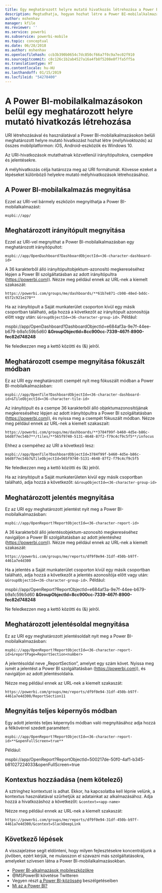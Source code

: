 ```yaml
---
title: Egy meghatározott helyre mutató hivatkozás létrehozása a Power BI-mobilalkalmazásokban
description: Megtudhatja, hogyan hozhat létre a Power BI-mobilalkalmazásban meghatározott irányítópultra, csempére vagy jelentésre mutató mélyhivatkozást URI használatával.
author: mshenhav
manager: kfile
ms.reviewer: ''
ms.service: powerbi
ms.subservice: powerbi-mobile
ms.topic: conceptual
ms.date: 06/28/2018
ms.author: mshenhav
ms.openlocfilehash: ccb3b390b0654c7dc850cf66a7f0c9a7ec02f910
ms.sourcegitcommit: c8c126c1b2ab4527a16a4fb8f5208e0f7fa5ff5a
ms.translationtype: HT
ms.contentlocale: hu-HU
ms.lasthandoff: 01/15/2019
ms.locfileid: "54278400"
---
```

# <a name="create-a-link-to-a-specific-location-in-the-power-bi-mobile-apps"></a>A Power BI-mobilalkalmazásokon belül egy meghatározott helyre mutató hivatkozás létrehozása
URI létrehozásával és használatával a Power BI-mobilalkalmazásokon belüli meghatározott helyre mutató hivatkozást hozhat létre (*mélyhivaktozás*) az összes mobilplatformon: iOS, Android-eszközök és Windows 10.

Az URI-hivatkozások mutathatnak közvetlenül irányítópultokra, csempékre és jelentésekre.

A mélyhivatkozás célja határozza meg az URI formátumát. Kövesse ezeket a lépéseket különböző helyekre mutató mélyhivatkozások létrehozásához. 

## <a name="open-the-power-bi-mobile-app"></a>A Power BI-mobilalkalmazás megnyitása
Ezzel az URI-vel bármely eszközön megnyithatja a Power BI-mobilalkalmazást:

    mspbi://app/


## <a name="open-to-a-specific-dashboard"></a>Meghatározott irányítópult megnyitása
Ezzel az URI-vel megnyithat a Power BI-mobilalkalmazásban egy meghatározott irányítópultot:

    mspbi://app/OpenDashboard?DashboardObjectId=<36-character-dashboard-id>

A 36 karakterből álló irányítópultobjektum-azonosító megkereséséhez lépjen a Power BI szolgáltatásban az adott irányítópultra (https://powerbi.com)). Nézze meg például ennek az URL-nek a kiemelt szakaszát:

`https://powerbi.com/groups/me/dashboards/**61b7e871-cb98-48ed-bddc-6572c921e270**`

Ha az irányítópult a Saját munkaterület csoporton kívül egy másik csoportban található, adja hozzá a következőt az irányítópult azonosítója előtt vagy után: `&GroupObjectId=<36-character-group-id>`. Például: 

mspbi://app/OpenDashboard?DashboardObjectId=e684af3a-9e7f-44ee-b679-b9a1c59b5d60 **&GroupObjectId=8cc900cc-7339-467f-8900-fec82d748248**

Ne feledkezzen meg a kettő közötti és (&) jelről.

## <a name="open-to-a-specific-tile-in-focus"></a>Meghatározott csempe megnyitása fókuszált módban
Ez az URI egy meghatározott csempét nyit meg fókuszált módban a Power BI-mobilalkalmazásban:

    mspbi://app/OpenTile?DashboardObjectId=<36-character-dashboard-id>&TileObjectId=<36-character-tile-id>

Az irányítópult és a csempe 36 karakterből álló objektumazonosítójának megkereséséhez lépjen az adott irányítópultra a Power BI szolgáltatásban (https://powerbi.com)), és nyissa meg a csempét fókuszált módban. Nézze meg például ennek az URL-nek a kiemelt szakaszait:

`https://powerbi.com/groups/me/dashboards/**3784f99f-b460-4d5e-b86c-b6d8f7ec54b7**/tiles/**565f9740-5131-4648-87f2-f79c4cf9c5f5**/infocus`

Ehhez a csempéhez az URI a következő lesz:

    mspbi://app/OpenTile?DashboardObjectId=3784f99f-b460-4d5e-b86c-b6d8f7ec54b7&TileObjectId=565f9740-5131-4648-87f2-f79c4cf9c5f5

Ne feledkezzen meg a kettő közötti és (&) jelről.

Ha az irányítópult a Saját munkaterületen kívül egy másik csoportban található, adja hozzá a következőt: `&GroupObjectId=<36-character-group-id>`

## <a name="open-to-a-specific-report"></a>Meghatározott jelentés megnyitása
Ez az URI egy meghatározott jelentést nyit meg a Power BI-mobilalkalmazásban:

    mspbi://app/OpenReport?ReportObjectId=<36-character-report-id>

A 36 karakterből álló jelentésobjektum-azonosító megkereséséhez navigáljon a Power BI szolgáltatásban az adott jelentéshez (https://powerbi.com)). Nézze meg például ennek az URL-nek a kiemelt szakaszát:

`https://powerbi.com/groups/me/reports/df9f0e94-31df-450b-b97f-4461a7e4d300`

Ha a jelentés a Saját munkaterület csoporton kívül egy másik csoportban található, adja hozzá a következőt a jelentés azonosítója előtt vagy után: `&GroupObjectId=<36-character-group-id>`. Például: 

mspbi://app/OpenReport?ReportObjectId=e684af3a-9e7f-44ee-b679-b9a1c59b5d60 **&GroupObjectId=8cc900cc-7339-467f-8900-fec82d748248**

Ne feledkezzen meg a kettő közötti és (&) jelről.

## <a name="open-to-a-specific-report-page"></a>Meghatározott jelentésoldal megnyitása
Ez az URI egy meghatározott jelentésoldalt nyit meg a Power BI-mobilalkalmazásban:

    mspbi://app/OpenReport?ReportObjectId=<36-character-report-id>&reportPage=ReportSection<number>

A jelentésoldal neve „ReportSection”, amelyet egy szám követ. Nyissa meg ismét a jelentést a Power BI szolgáltatásban (https://powerbi.com)), és navigáljon az adott jelentésoldalra. 

Nézze meg például ennek az URL-nek a kiemelt szakaszát:

`https://powerbi.com/groups/me/reports/df9f0e94-31df-450b-b97f-4461a7e4d300/ReportSection11`

## <a name="open-in-full-screen-mode"></a>Megnyitás teljes képernyős módban
Egy adott jelentés teljes képernyős módban való megnyitásához adja hozzá a félkövérrel szedett paramétert:

    mspbi://app/OpenReport?ReportObjectId=<36-character-report-id>**&openFullScreen=true**

Például: 

mspbi://app/OpenReport?ReportObjectId=500217de-50f0-4af1-b345-b81027224033&openFullScreen=true

## <a name="add-context-optional"></a>Kontextus hozzáadása (nem kötelező)
A sztringhez kontextust is adhat. Ekkor, ha kapcsolatba kell lépnie velünk, a kontextus használatával szűrhetjük az adatainkat az alkalmazásához. Adja hozzá a hivatkozáshoz a következőt: `&context=<app-name>`

Nézze meg például ennek az URL-nek a kiemelt szakaszát: 

`https://powerbi.com/groups/me/reports/df9f0e94-31df-450b-b97f-4461a7e4d300/&context=SlackDeepLink`

## <a name="next-steps"></a>Következő lépések
A visszajelzése segít eldönteni, hogy milyen fejlesztésekre koncentráljunk a jövőben, ezért kérjük, ne mulasszon el szavazni más szolgáltatásokra, amelyeket szívesen látna a Power BI-mobilalkalmazásokban. 

* [Power BI-alkalmazások mobileszközökre](mobile-apps-for-mobile-devices.md)
* @MSPowerBI követése Twitteren
* Vegyen részt [a Power BI-közösség](http://community.powerbi.com/) beszélgetéseiben
* [Mi az a Power BI?](../../power-bi-overview.md)

